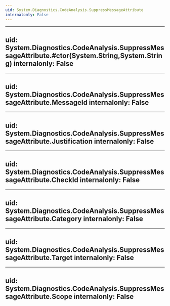 ```yaml
---
uid: System.Diagnostics.CodeAnalysis.SuppressMessageAttribute
internalonly: False
---
```


---
uid: System.Diagnostics.CodeAnalysis.SuppressMessageAttribute.#ctor(System.String,System.String)
internalonly: False
---

---
uid: System.Diagnostics.CodeAnalysis.SuppressMessageAttribute.MessageId
internalonly: False
---

---
uid: System.Diagnostics.CodeAnalysis.SuppressMessageAttribute.Justification
internalonly: False
---

---
uid: System.Diagnostics.CodeAnalysis.SuppressMessageAttribute.CheckId
internalonly: False
---

---
uid: System.Diagnostics.CodeAnalysis.SuppressMessageAttribute.Category
internalonly: False
---

---
uid: System.Diagnostics.CodeAnalysis.SuppressMessageAttribute.Target
internalonly: False
---

---
uid: System.Diagnostics.CodeAnalysis.SuppressMessageAttribute.Scope
internalonly: False
---
